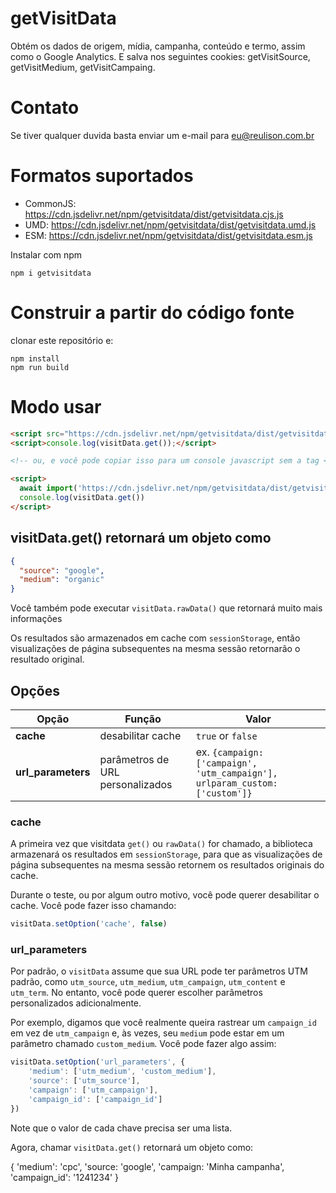# getVisitData
Obtém os dados de origem, mídia, campanha, conteúdo e termo, assim como o Google Analytics. E salva nos seguintes cookies: getVisitSource, getVisitMedium, getVisitCampaing.

# Contato
Se tiver qualquer duvida basta enviar um e-mail para eu@reulison.com.br

# Formatos suportados
- CommonJS: https://cdn.jsdelivr.net/npm/getvisitdata/dist/getvisitdata.cjs.js
- UMD: https://cdn.jsdelivr.net/npm/getvisitdata/dist/getvisitdata.umd.js
- ESM: https://cdn.jsdelivr.net/npm/getvisitdata/dist/getvisitdata.esm.js

Instalar com npm
```shell
npm i getvisitdata
```

# Construir a partir do código fonte
clonar este repositório e:
```shell
npm install
npm run build
```

# Modo usar
```html
<script src="https://cdn.jsdelivr.net/npm/getvisitdata/dist/getvisitdata.umd.js"></script>
<script>console.log(visitData.get());</script>

<!-- ou, e você pode copiar isso para um console javascript sem a tag <script> também para teste -->

<script>
  await import('https://cdn.jsdelivr.net/npm/getvisitdata/dist/getvisitdata.umd.js')
  console.log(visitData.get())
</script>
```
## visitData.get() retornará um objeto como
```json
{
  "source": "google",
  "medium": "organic"
}
```
Você também pode executar `visitData.rawData()` que retornará muito mais informações

Os resultados são armazenados em cache com `sessionStorage`, então visualizações de página subsequentes na mesma sessão retornarão o resultado original.

## Opções
| Opção  |  Função | Valor  |
| ------------ | ------------ | ------------ |
| **cache**  | desabilitar cache  |  `true` or `false`|
| **url_parameters**  | parâmetros de URL personalizados  |  ex. `{campaign: ['campaign', 'utm_campaign'], urlparam_custom: ['custom']}` |

### cache
A primeira vez que visitdata `get()` ou `rawData()` for chamado, a biblioteca armazenará os resultados em `sessionStorage`, para que as visualizações de página subsequentes na mesma sessão retornem os resultados originais do cache.

Durante o teste, ou por algum outro motivo, você pode querer desabilitar o cache. Você pode fazer isso chamando:

```javascript
visitData.setOption('cache', false)
```
### url_parameters

Por padrão, o `visitData` assume que sua URL pode ter parâmetros UTM padrão, como `utm_source`, `utm_medium`, `utm_campaign`, `utm_content` e `utm_term`. No entanto, você pode querer escolher parâmetros personalizados adicionalmente.

Por exemplo, digamos que você realmente queira rastrear um `campaign_id` em vez de `utm_campaign` e, às vezes, seu `medium` pode estar em um parâmetro chamado `custom_medium`. Você pode fazer algo assim:

```javascript
visitData.setOption('url_parameters', {
    'medium': ['utm_medium', 'custom_medium'],
    'source': ['utm_source'],
    'campaign': ['utm_campaign'],
    'campaign_id': ['campaign_id']
})
```
Note que o valor de cada chave precisa ser uma lista.

Agora, chamar `visitData.get()` retornará um objeto como:

{
  'medium': 'cpc',
  'source: 'google',
  'campaign: 'Minha campanha',
  'campaign_id': '1241234'
}
